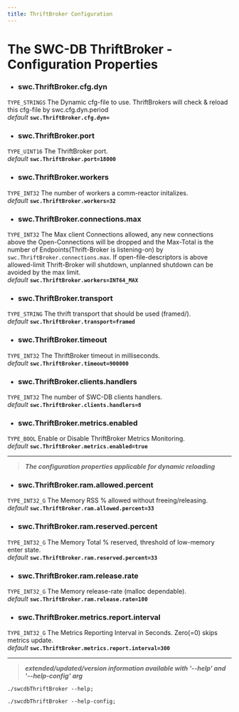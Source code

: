 ```yaml
---
title: ThriftBroker Configuration
---
```




# The SWC-DB ThriftBroker - Configuration Properties



* ### swc.ThriftBroker.cfg.dyn
```TYPE_STRINGS```
The Dynamic cfg-file to use. ThriftBrokers will check & reload this cfg-file by swc.cfg.dyn.period \
_default_ **```swc.ThriftBroker.cfg.dyn=```**

* ### swc.ThriftBroker.port
```TYPE_UINT16```
The ThriftBroker port. \
_default_ **```swc.ThriftBroker.port=18000```**

* ### swc.ThriftBroker.workers
```TYPE_INT32```
The number of workers a comm-reactor initalizes. \
_default_ **```swc.ThriftBroker.workers=32```**

* ### swc.ThriftBroker.connections.max
```TYPE_INT32```
The Max client Connections allowed, any new connections above the Open-Connections will be dropped and the Max-Total is the number of Endpoints(Thrift-Broker is listening-on) by `swc.ThriftBroker.connections.max`. If open-file-descriptors is above allowed-limit Thrift-Broker will shutdown, unplanned shutdown can be avoided by the max limit. \
_default_ **```swc.ThriftBroker.workers=INT64_MAX```**

* ### swc.ThriftBroker.transport
```TYPE_STRING```
The thrift transport that should be used (framed/). \
_default_ **```swc.ThriftBroker.transport=framed```**

* ### swc.ThriftBroker.timeout
```TYPE_INT32```
The ThriftBroker timeout in milliseconds. \
_default_ **```swc.ThriftBroker.timeout=900000```**

* ### swc.ThriftBroker.clients.handlers
```TYPE_INT32```
The number of SWC-DB clients handlers. \
_default_ **```swc.ThriftBroker.clients.handlers=8```**

* ### swc.ThriftBroker.metrics.enabled
```TYPE_BOOL```
Enable or Disable ThriftBroker Metrics Monitoring. \
_default_ **```swc.ThriftBroker.metrics.enabled=true```**



***

 > **_The configuration properties applicable for dynamic reloading_**

* ### swc.ThriftBroker.ram.allowed.percent
```TYPE_INT32_G```
The Memory RSS % allowed without freeing/releasing. \
_default_ **```swc.ThriftBroker.ram.allowed.percent=33```**

* ### swc.ThriftBroker.ram.reserved.percent
```TYPE_INT32_G```
The Memory Total % reserved, threshold of low-memory enter state. \
_default_ **```swc.ThriftBroker.ram.reserved.percent=33```**

* ### swc.ThriftBroker.ram.release.rate
```TYPE_INT32_G```
The Memory release-rate (malloc dependable). \
_default_ **```swc.ThriftBroker.ram.release.rate=100```**

* ### swc.ThriftBroker.metrics.report.interval
```TYPE_INT32_G```
The Metrics Reporting Interval in Seconds. Zero(=0) skips metrics update.\
_default_ **```swc.ThriftBroker.metrics.report.interval=300```**


***

 > _**extended/updated/version information available with '--help' and '--help-config' arg**_

```
./swcdbThriftBroker --help;
```

```
./swcdbThriftBroker --help-config;
```
